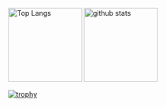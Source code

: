 <p align="left"> 
  <img alt="Top Langs" height="150px" src="https://github-readme-stats.vercel.app/api/top-langs/?username=RyoyaToba&layout=compact&show_icons=true&theme=chalk" />
  <img alt="github stats" height="150px" src="https://github-readme-stats.vercel.app/api?username=RyoyaToba&theme=chalk&show_icons=ture" />
</p>

[![trophy](https://github-profile-trophy.vercel.app/?username=RyoyaToba&theme=chalk&margin-w=15)](https://github.com/ryo-ma/github-profile-trophy)
